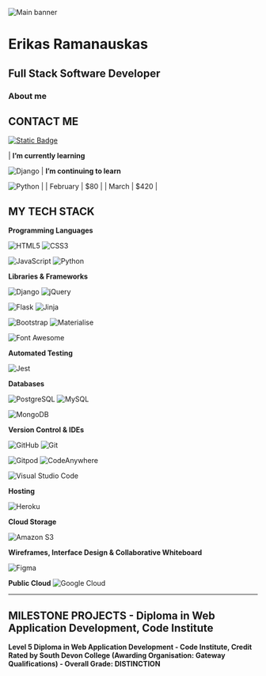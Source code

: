 ![Main banner]()


# Erikas Ramanauskas
## Full Stack Software Developer
### About me

## CONTACT ME
<a href="https://www.linkedin.com/in/erikas-ramanauskas">
 <img alt="Static Badge" src="https://img.shields.io/badge/LinkedIn-linkedin?logo=linkedin&logoColor=white&labelColor=%234b034b&color=black">
</a>


| **I’m currently learning**

![ Django ](https://img.shields.io/badge/Django-django?logo=django&logoColor=white&labelColor=%234b034b&color=black)  | **I’m continuing to learn**

![ Python ](https://img.shields.io/badge/Python-python?logo=python&logoColor=white&labelColor=%234b034b&color=black)    |
| February | $80     |
| March    | $420    |

## MY TECH STACK




**Programming Languages**

![ HTML5 ](https://img.shields.io/badge/HTML5-html5?logo=html5&logoColor=white&labelColor=%234b034b&color=black)
![ CSS3 ](https://img.shields.io/badge/CSS3-css3?logo=css3&logoColor=white&labelColor=%234b034b&color=black)

![ JavaScript ](https://img.shields.io/badge/JavaScript-javascript?logo=javascript&logoColor=white&labelColor=%234b034b&color=black)
![ Python ](https://img.shields.io/badge/Python-python?logo=python&logoColor=white&labelColor=%234b034b&color=black)

**Libraries &amp; Frameworks**

![ Django ](https://img.shields.io/badge/Django-django?logo=django&logoColor=white&labelColor=%234b034b&color=black)
![ jQuery ](https://img.shields.io/badge/jQuery-jquery?logo=jquery&logoColor=white&labelColor=%234b034b&color=black)

![ Flask ](https://img.shields.io/badge/Flask-flask?logo=flask&logoColor=white&labelColor=%234b034b&color=black)
![ Jinja ](https://img.shields.io/badge/Jinja-jinja?logo=jinja&logoColor=white&labelColor=%234b034b&color=black)

![ Bootstrap ](https://img.shields.io/badge/Bootstrap-bootstrap?logo=bootstrap&logoColor=white&labelColor=%234b034b&color=black)
![ Materialise ](https://img.shields.io/badge/Materialise-materialise?labelColor=%234b034b&color=black)

![ Font Awesome ](https://img.shields.io/badge/FontAwesome-fontawesome?logo=fontawesome&logoColor=white&labelColor=%234b034b&color=black)

**Automated Testing**

![ Jest ](https://img.shields.io/badge/Jest-jest?logo=jest&logoColor=white&labelColor=%234b034b&color=black)

**Databases**

![ PostgreSQL ](https://img.shields.io/badge/PostgreSQL-postgresql?logo=postgresql&logoColor=white&labelColor=%234b034b&color=black)
![ MySQL ](https://img.shields.io/badge/MySQL-mysql?logo=mysql&logoColor=white&labelColor=%234b034b&color=black)

![ MongoDB ](https://img.shields.io/badge/MongoDB-mongodb?logo=mongodb&logoColor=white&labelColor=%234b034b&color=black)

**Version Control &amp; IDEs**

![ GitHub ](https://img.shields.io/badge/GitHub-github?logo=github&logoColor=white&labelColor=%234b034b&color=black)
![ Git ](https://img.shields.io/badge/Git-git?logo=git&logoColor=white&labelColor=%234b034b&color=black)

![ Gitpod ](https://img.shields.io/badge/Gitpod-gitpod?logo=gitpod&logoColor=white&labelColor=%234b034b&color=black)
![ CodeAnywhere ](https://img.shields.io/badge/CodeAnywhere-codeanywhere?labelColor=%234b034b&color=black)

![ Visual Studio Code ](https://img.shields.io/badge/VisualStudioCode-visualstudiocode?logo=visualstudiocode&logoColor=white&labelColor=%234b034b&color=black) 

**Hosting**

![ Heroku ](https://img.shields.io/badge/Heroku-heroku?logo=heroku&logoColor=white&labelColor=%234b034b&color=black)
 
**Cloud Storage**

![ Amazon S3 ](https://img.shields.io/badge/AmazonS3-amazons3?logo=amazons3&logoColor=white&labelColor=%234b034b&color=black)
 
**Wireframes, Interface Design &amp; Collaborative Whiteboard**

![ Figma ](https://img.shields.io/badge/Figma-figma?logo=figma&logoColor=white&labelColor=%234b034b&color=black)

**Public Cloud**
![ Google Cloud ](https://img.shields.io/badge/GoogleCloud-googlecloud?logo=googlecloud&logoColor=white&labelColor=%234b034b&color=black)
 
---
## MILESTONE PROJECTS - Diploma in Web Application Development, Code Institute
**Level 5 Diploma in Web Application Development - Code Institute, Credit Rated by South Devon College (Awarding Organisation: Gateway Qualifications) - Overall Grade: DISTINCTION** 

